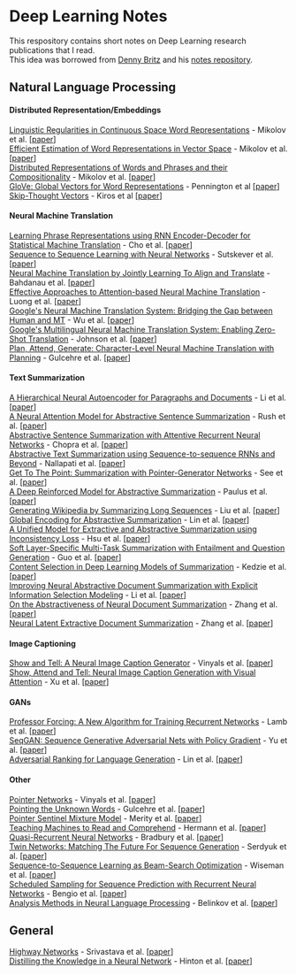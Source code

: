 # Deep Learning Notes
This respository contains short notes on Deep Learning research publications that I read.   
This idea was borrowed from [Denny Britz](https://github.com/dennybritz) and his [notes repository](https://github.com/dennybritz/deeplearning-papernotes).

## Natural Language Processing
#### Distributed Representation/Embeddings
[Linguistic Regularities in Continuous Space Word Representations](notes/regularities-in-cont-word-repr.md) - Mikolov et al. [[paper](https://www.aclweb.org/anthology/N13-1090)]   
[Efficient Estimation of Word Representations in Vector Space](notes/efficient-esti-of-word-repr.md) - Mikolov et al. [[paper](https://arxiv.org/abs/1301.3781)]   
[Distributed Representations of Words and Phrases and their Compositionality](notes/dist-representation-words.md) - Mikolov et al. [[paper](https://arxiv.org/abs/1310.4546)]      
[GloVe: Global Vectors for Word Representations](notes/glove.md) - Pennington et al [[paper](https://nlp.stanford.edu/pubs/glove.pdf)]   
[Skip-Thought Vectors](notes/skip-thought-vectors.md) - Kiros et al [[paper](https://arxiv.org/abs/1506.06726)]    


#### Neural Machine Translation
[Learning Phrase Representations using RNN Encoder-Decoder for Statistical Machine Translation](notes/learning-phrase-repr.md) - Cho et al. [[paper](https://arxiv.org/abs/1406.1078)]    
[Sequence to Sequence Learning with Neural Networks](notes/seq-to-seq-neural-nets.md) - Sutskever et al. [[paper](https://arxiv.org/abs/1409.3215)]    
[Neural Machine Translation by Jointly Learning To Align and Translate](notes/jointly-learn-to-align-and-translate.md) - Bahdanau et al. [[paper](https://arxiv.org/abs/1409.0473)]  
[Effective Approaches to Attention-based Neural Machine Translation](notes/effective-approach-to-attention-nmt.md) - Luong et al. [[paper](https://arxiv.org/abs/1508.04025)]   
[Google's Neural Machine Translation System: Bridging the Gap between Human and MT](notes/gnmt.md) - Wu et al. [[paper](https://arxiv.org/abs/1609.08144)]   
[Google's Multilingual Neural Machine Translation System: Enabling Zero-Shot Translation](notes/gnmt-zero.md) - Johnson et al. [[paper](http://arxiv.org/pdf/1611.04558.pdf)]    
[Plan, Attend, Generate: Character-Level Neural Machine Translation with Planning](notes/plan-attend-generate.md) - Gulcehre et al. [[paper](https://arxiv.org/abs/1706.05087)]    


#### Text Summarization
[A Hierarchical Neural Autoencoder for Paragraphs and Documents](notes/hier-neural-autoencoder.md) - Li et al. [[paper](https://arxiv.org/abs/1506.01057)]  
[A Neural Attention Model for Abstractive Sentence Summarization](notes/neural-attn-abs-sent-summ.md) - Rush et al. [[paper](https://arxiv.org/abs/1509.00685)]     
[Abstractive Sentence Summarization with Attentive Recurrent Neural Networks](notes/abs-summ-attentive-rec-networks.md) - Chopra et al. [[paper](http://nlp.seas.harvard.edu/papers/naacl16_summary.pdf)]  
[Abstractive Text Summarization using Sequence-to-sequence RNNs and Beyond](notes/abstractive-text-sum-rnns-beyond.md) - Nallapati et al. [[paper](https://arxiv.org/abs/1602.06023)]   
[Get To The Point: Summarization with Pointer-Generator Networks](notes/get-to-the-point.md) - See et al. [[paper](https://arxiv.org/abs/1704.04368)]   
[A Deep Reinforced Model for Abstractive Summarization](notes/reinforced-text-sum.md) - Paulus et al. [[paper](https://arxiv.org/abs/1705.04304)]   
[Generating Wikipedia by Summarizing Long Sequences](notes/sum-long-seq.md) - Liu et al. [[paper](https://arxiv.org/abs/1801.10198)]   
[Global Encoding for Abstractive Summarization](notes/glob-enc-abs-sum.md) - Lin et al. [[paper](https://arxiv.org/abs/1805.03989)]   
[A Unified Model for Extractive and Abstractive Summarization using Inconsistency Loss](notes/uni-model-for-ext-abs-sum.md) - Hsu et al. [[paper](https://arxiv.org/abs/1805.06266)]   
[Soft Layer-Specific Multi-Task Summarization with Entailment and Question Generation](notes/soft-layer-multi-sum.md) - Guo et al. [[paper](https://arxiv.org/abs/1805.11004)]   
[Content Selection in Deep Learning Models of Summarization](notes/content-selection-sum.md) - Kedzie et al. [[paper](https://arxiv.org/abs/1810.12343)]   
[Improving Neural Abstractive Document Summarization with Explicit Information Selection Modeling](notes/abs-sum-info-sel-mod.md) - Li et al. [[paper](http://aclweb.org/anthology/D18-1205)]   
[On the Abstractiveness of Neural Document Summarization](notes/abstractiveness-neural-doc-sum.md) - Zhang  et al. [[paper](http://aclweb.org/anthology/D18-1089)]   
[Neural Latent Extractive Document Summarization](notes/neural-latent-ext-summ.md) - Zhang  et al. [[paper](https://arxiv.org/abs/1808.07187)]   


#### Image Captioning
[Show and Tell: A Neural Image Caption Generator](notes/show-and-tell.md) - Vinyals et al. [[paper](https://arxiv.org/abs/1411.4555)]   
[Show, Attend and Tell: Neural Image Caption Generation with Visual Attention](notes/show-attend-and-tell.md) - Xu et al. [[paper](https://arxiv.org/abs/1502.03044)]

#### GANs
[Professor Forcing: A New Algorithm for Training Recurrent Networks](notes/professor-forcing.md) - Lamb et al. [[paper](https://arxiv.org/abs/1610.09038)]      
[SeqGAN: Sequence Generative Adversarial Nets with Policy Gradient](notes/seqgan.md) - Yu et al. [[paper](https://arxiv.org/abs/1609.05473)]      
[Adversarial Ranking for Language Generation](notes/rankgan.md) - Lin et al. [[paper](https://arxiv.org/abs/1705.11001)]  

#### Other
[Pointer Networks](notes/pointer-networks.md) - Vinyals et al. [[paper](https://arxiv.org/abs/1506.03134)]     
[Pointing the Unknown Words](notes/pointing-the-unknown.md) - Gulcehre et al. [[paper](https://arxiv.org/abs/1603.08148)]    
[Pointer Sentinel Mixture Model](notes/pointer-sentinel-mixture.md) - Merity et al. [[paper](https://arxiv.org/abs/1609.07843)]      
[Teaching Machines to Read and Comprehend](notes/teaching-machines-read.md) - Hermann et al. [[paper](https://arxiv.org/abs/1506.03340)]           
[Quasi-Recurrent Neural Networks](notes/qrnn.md) - Bradbury et al. [[paper](https://arxiv.org/abs/1611.01576)]    
[Twin Networks: Matching The Future For Sequence Generation](notes/twin-networks.md) - Serdyuk et al. [[paper](https://arxiv.org/abs/1708.06742)]        
[Sequence-to-Sequence Learning as Beam-Search Optimization](notes/learning-as-bso.md) - Wiseman et al. [[paper]( https://arxiv.org/abs/1606.02960)]            
[Scheduled Sampling for Sequence Prediction with Recurrent Neural Networks](notes/scheduled-sampling.md) - Bengio et al. [[paper](https://arxiv.org/abs/1506.03099)]   
[Analysis Methods in Neural Language Processing](notes/nlp-analysis.md) - Belinkov et al. [[paper](https://arxiv.org/abs/1812.08951)]     

## General
[Highway Networks](notes/highway-nets.md) - Srivastava et al. [[paper](https://arxiv.org/abs/1505.00387)]    
[Distilling the Knowledge in a Neural Network](notes/distilling-knowledge.md) - Hinton et al. [[paper](https://arxiv.org/abs/1503.02531)]    
